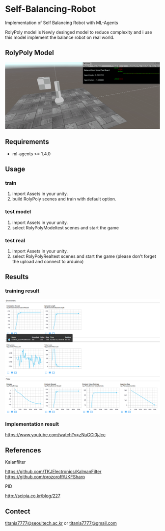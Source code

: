 # Self-Balancing-Robot
Implementation of Self Balancing Robot with ML-Agents

RolyPoly model is Newly desinged model to reduce complexity and i use this model implement the balance robot on real world.

## RolyPoly Model
<img align="center" src="figures/RolyPolyModelTest.gif" width="750">

## Requirements
*   ml-agents >= 1.4.0

## Usage
### train
1. import Assets in your unity.
2. build RolyPoly scenes and train with default option.
### test model
1. import Assets in your unity.
2. select RolyPolyModeltest scenes and start the game
### test real
1. import Assets in your unity.
2. select RolyPolyRealtest scenes and start the game (please don't forget the upload and connect to arduino)

## Results
### training result
<img align="center" src="figures/RolyPolyResult.PNG" width="750">

### Implementation result
https://www.youtube.com/watch?v=zNuGCi0jJcc

## References
Kalanfilter

https://github.com/TKJElectronics/KalmanFilter
https://github.com/prozoroff/UKFSharp

PID

http://scipia.co.kr/blog/227

## Contect

titania7777@seoultech.ac.kr or titania7777@gmail.com